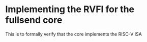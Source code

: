 # Implementing the RVFI for the fullsend core


This is to formally verify that the core implements the RISC-V ISA

